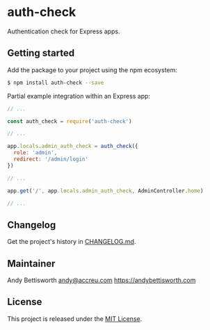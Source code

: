 # auth-check

Authentication check for Express apps.

## Getting started

Add the package to your project using the npm ecosystem:

```bash
$ npm install auth-check --save
```

Partial example integration within an Express app:

```javascript
// ...

const auth_check = require('auth-check')

// ...

app.locals.admin_auth_check = auth_check({
  role: 'admin',
  redirect: '/admin/login'
})

// ...

app.get('/', app.locals.admin_auth_check, AdminController.home)

// ...
```

## Changelog

Get the project's history in [CHANGELOG.md](CHANGELOG.md).

## Maintainer

Andy Bettisworth <andy@accreu.com> https://andybettisworth.com

## License

This project is released under the [MIT License](LICENSE.txt).
